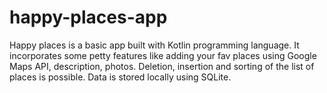 # happy-places-app
Happy places is a basic app built with Kotlin programming language.
It incorporates some petty features like adding your fav places using Google Maps API, description, photos.
Deletion, insertion and sorting of the list of places is possible.
Data is stored locally using SQLite.
